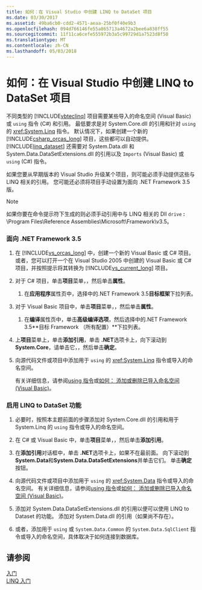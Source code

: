 ```yaml
---
title: 如何：在 Visual Studio 中创建 LINQ to DataSet 项目
ms.date: 03/30/2017
ms.assetid: 49ba6cb0-cdd2-4571-aeaa-25bf0f40e9b3
ms.openlocfilehash: 094d766146fe55a865713a4672a2bee6a838ff55
ms.sourcegitcommit: 11f11ca6cefe555972b3a5c99729d1a7523d8f50
ms.translationtype: MT
ms.contentlocale: zh-CN
ms.lasthandoff: 05/03/2018
---
```

# <a name="how-to-create-a-linq-to-dataset-project-in-visual-studio"></a>如何：在 Visual Studio 中创建 LINQ to DataSet 项目
不同类型的 [!INCLUDE[vbteclinq](../../../../includes/vbteclinq-md.md)] 项目需要某些导入的命名空间 (Visual Basic) 或 `using` 指令 (C#) 和引用。 最低要求是对 System.Core.dll 的引用和针对 `using` 的 <xref:System.Linq> 指令。 默认情况下，如果创建一个新的 [!INCLUDE[csharp_orcas_long](../../../../includes/csharp-orcas-long-md.md)] 项目，这些都可以自动提供。 [!INCLUDE[linq_dataset](../../../../includes/linq-dataset-md.md)] 还需要对 System.Data.dll 和 System.Data.DataSetExtensions.dll 的引用以及 `Imports` (Visual Basic) 或 `using` (C#) 指令。  
  
 如果您要从早期版本的 Visual Studio 升级某个项目，则可能必须手动提供这些与 LINQ 相关的引用。 您可能还必须将项目手动设置为面向 .NET Framework 3.5 版。  
  
> [!NOTE]
>  如果你要在命令提示符下生成的则必须手动引用中与 LINQ 相关的 Dll `drive` **:** \Program Files\Reference Assemblies\Microsoft\Framework\v3.5。  
  
### <a name="to-target-the-net-framework-35"></a>面向 .NET Framework 3.5  
  
1.  在 [!INCLUDE[vs_orcas_long](../../../../includes/vs-orcas-long-md.md)] 中，创建一个新的 Visual Basic 或 C# 项目。 或者，您可以打开一个在 Visual Studio 2005 中创建的 Visual Basic 或 C# 项目，并按照提示将其转换为 [!INCLUDE[vs_current_long](../../../../includes/vs-current-long-md.md)] 项目。  
  
2.  对于 C# 项目，单击**项目**菜单，，然后单击**属性**。  
  
    1.  在**应用程序**属性页中，选择中的.NET Framework 3.5**目标框架**下拉列表。  
  
3.  对于 Visual Basic 项目中，单击**项目**菜单，，然后单击**属性**。  
  
    1.  在**编译**属性页中，单击**高级编译选项**，然后选择中的.NET Framework 3.5**目标 Framework （所有配置）**下拉列表。  
  
4.  上**项目**菜单上，单击**添加引用**，单击 **.NET**选项卡上，向下滚动到**System.Core**，请单击它，，然后单击**确定**。  
  
5.  向源代码文件或项目中添加用于 `using` 的 <xref:System.Linq> 指令或导入的命名空间。  
  
     有关详细信息，请参阅[using 指令](~/docs/csharp/language-reference/keywords/using-directive.md)或[如何： 添加或删除已导入命名空间 (Visual Basic)](/visualstudio/ide/how-to-add-or-remove-imported-namespaces-visual-basic)。  
  
### <a name="to-enable-linq-to-dataset-functionality"></a>启用 LINQ to DataSet 功能  
  
1.  必要时，按照本主题前面的步骤添加对 System.Core.dll 的引用和用于 System.Linq 的 `using` 指令或导入的命名空间。  
  
2.  在 C# 或 Visual Basic 中，单击**项目**菜单，，然后单击**添加引用**。  
  
3.  在**添加引用**对话框中，单击 **.NET**选项卡上，如果不在最前面。 向下滚动到**System.Data**和**System.Data.DataSetExtensions**并单击它们。 单击**确定**按钮。  
  
4.  向源代码文件或项目中添加用于 `using` 的 <xref:System.Data> 指令或导入的命名空间。 有关详细信息，请参阅[using 指令](~/docs/csharp/language-reference/keywords/using-directive.md)或[如何： 添加或删除已导入命名空间 (Visual Basic)](/visualstudio/ide/how-to-add-or-remove-imported-namespaces-visual-basic)。  
  
5.  添加对 System.Data.DataSetExtensions.dll 的引用以便可以使用 LINQ to Dataset 的功能。 添加对 System.Data.dll 的引用（如果尚不存在）。  
  
6.  或者，添加用于 `using` 或 `System.Data.Common` 的 `System.Data.SqlClient` 指令或导入的命名空间，具体取决于如何连接到数据库。  
  
## <a name="see-also"></a>请参阅  
 [入门](../../../../docs/framework/data/adonet/getting-started-linq-to-dataset.md)  
 [LINQ 入门](http://msdn.microsoft.com/library/6cc9af04-950a-4cc3-83d4-2aeb4abe4de9)
